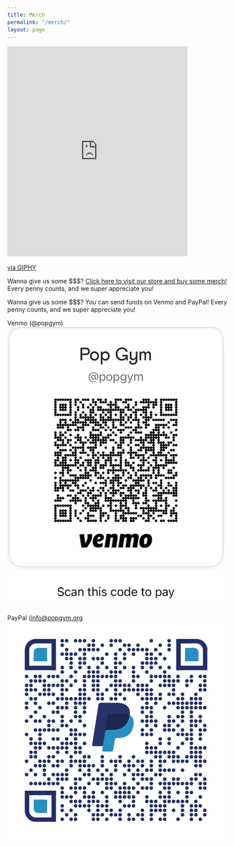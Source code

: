 ```yaml
---
title: Merch 
permalink: "/merch/"
layout: page
---
```



<iframe src="https://giphy.com/embed/uyWTOgNGGWfks" width="413" height="480" frameBorder="0" class="giphy-embed" allowFullScreen></iframe><p><a href="https://giphy.com/gifs/rihanna-gif-uyWTOgNGGWfks">via GIPHY</a></p>

Wanna give us some $$$? [Click here to visit our store and buy some merch!](https://popgym-store.square.site/) Every penny counts, and we super appreciate you!

Wanna give us some $$$? You can send funds on Venmo and PayPal!  Every penny counts, and we super appreciate you!

Venmo (@popgym)
![Venmo QR Code](/assets/QRCodeVenmo.png)

PayPal (info@popgym.org
![CPaypal QR Code](/assets/qrcodepay.png)


